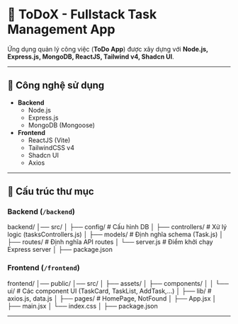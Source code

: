 # 📝 ToDoX - Fullstack Task Management App

Ứng dụng quản lý công việc (**ToDo App**) được xây dựng với **Node.js, Express.js, MongoDB, ReactJS, Tailwind v4, Shadcn UI**.

---

## 🚀 Công nghệ sử dụng
- **Backend**
  - Node.js
  - Express.js
  - MongoDB (Mongoose)
- **Frontend**
  - ReactJS (Vite)
  - TailwindCSS v4
  - Shadcn UI
  - Axios

---

## 📂 Cấu trúc thư mục

### Backend (`/backend`)
backend/
│── src/
│ ├── config/ # Cấu hình DB
│ ├── controllers/ # Xử lý logic (tasksControllers.js)
│ ├── models/ # Định nghĩa schema (Task.js)
│ ├── routes/ # Định nghĩa API routes
│ └── server.js # Điểm khởi chạy Express server
│
├── package.json

### Frontend (`/frontend`)
frontend/
│── public/
│── src/
│ ├── assets/
│ ├── components/
│ │ └── ui/ # Các component UI (TaskCard, TaskList, AddTask,...)
│ ├── lib/ # axios.js, data.js
│ ├── pages/ # HomePage, NotFound
│ ├── App.jsx
│ ├── main.jsx
│ └── index.css
│
├── package.json

---
